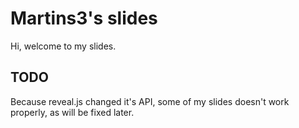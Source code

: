 # Martins3's slides

Hi, welcome to my slides.

## TODO
Because reveal.js changed it's API, some of my slides doesn't work properly, as will be fixed later.
